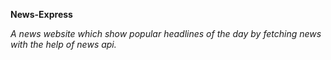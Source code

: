 **News-Express**

*A news website which show popular headlines of the day by fetching news with the help of news api.*
